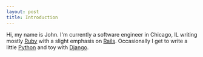 ```yaml
---
layout: post
title: Introduction
---
```

Hi, my name is John. I'm currently a software engineer in Chicago, IL writing
mostly [Ruby][1] with a slight emphasis on [Rails][2]. Occasionally I get to write 
a little [Python][3] and toy with [Django][4].

[1]: http://ruby-lang.org       "Ruby"
[2]: http://rubyonrails.org     "Ruby on Rails"
[3]: http://python.org          "Python"
[4]: http://djangoproject.com   "Django"

